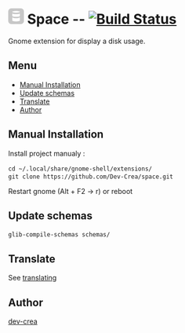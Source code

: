 # <img src="icons/hard-disk.svg" width="32" alt="Extension icons"/> Space -- [![Build Status](https://travis-ci.org/Dev-Crea/space.svg?branch=master)](https://travis-ci.org/Dev-Crea/space)

Gnome extension for display a disk usage.

## Menu
* [Manual Installation](#manual-installation)
* [Update schemas](#update-schemas)
* [Translate](#translate)
* [Author](#author)

## Manual Installation
Install project manualy :

```linux
cd ~/.local/share/gnome-shell/extensions/
git clone https://github.com/Dev-Crea/space.git
```
Restart gnome (Alt + F2 -> r) or reboot

## Update schemas

```Linux
glib-compile-schemas schemas/
```

## Translate
See [translating](https://github.com/codito/gnome-pomodoro/wiki/Translating)

## Author
[dev-crea](http://dev-crea.com)
